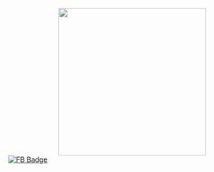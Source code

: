 <div id="header" 
        align="center">
        <img src="https://media.giphy.com/media/yYSSBtDgbbRzq/giphy.gif" width="300"/>
      </div>

<div id="badges">
        <a href="https://www.facebook.com/profile.php?id=100009299691870">
        <img src="https://img.shields.io/badge/Facebook-blue?style=for-the-badge&labelColor=black&logo=facebook" alt="FB Badge"/>
        </a>
      </div>
